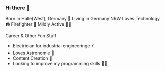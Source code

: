 ### Hi there 👋

Born in Halle(West), Germany 🏴󠁧󠁢󠁳󠁣󠁴󠁿
Living in Germany NRW
Loves Technology 🖨
Firefighter 🚒
Mildly Active 🏃‍♂


Career & Other Fun Stuff 
 * Electrician for industrial engineeringe ⚡
 * Loves Astronomie 🌌
 * Content Creation 🧠
 * Looking to improve my programming skills 👨‍🏫

<!--
**obind/obind** is a ✨ _special_ ✨ repository because its `README.md` (this file) appears on your GitHub profile.

Here are some ideas to get you started:

- 🔭 I’m currently working on ...
- 🌱 I’m currently learning ...
- 👯 I’m looking to collaborate on ...
- 🤔 I’m looking for help with ...
- 💬 Ask me about ...
- 📫 How to reach me: ...
- 😄 Pronouns: ...
- ⚡ Fun fact: ...
-->

